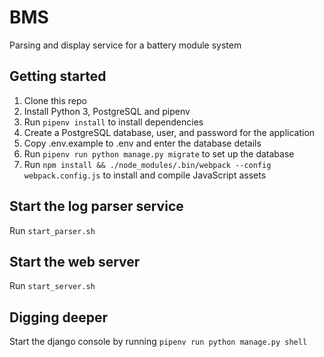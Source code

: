 # BMS
Parsing and display service for a battery module system

## Getting started
1. Clone this repo
2. Install Python 3, PostgreSQL and pipenv
3. Run `pipenv install` to install dependencies
4. Create a PostgreSQL database, user, and password for the application
5. Copy .env.example to .env and enter the database details
6. Run `pipenv run python manage.py migrate` to set up the database
7. Run `npm install && ./node_modules/.bin/webpack --config webpack.config.js` to install and compile JavaScript assets

## Start the log parser service
Run `start_parser.sh`

## Start the web server
Run `start_server.sh`

## Digging deeper
Start the django console by running `pipenv run python manage.py shell`

